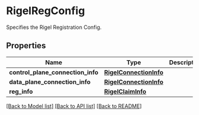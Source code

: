 # RigelRegConfig

Specifies the Rigel Registration Config.

## Properties
Name | Type | Description | Notes
------------ | ------------- | ------------- | -------------
**control_plane_connection_info** | [**RigelConnectionInfo**](RigelConnectionInfo.md) |  | [optional] 
**data_plane_connection_info** | [**RigelConnectionInfo**](RigelConnectionInfo.md) |  | [optional] 
**reg_info** | [**RigelClaimInfo**](RigelClaimInfo.md) |  | [optional] 

[[Back to Model list]](../README.md#documentation-for-models) [[Back to API list]](../README.md#documentation-for-api-endpoints) [[Back to README]](../README.md)


